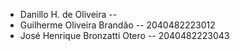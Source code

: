 - Danillo H. de Oliveira        --  
- Guilherme Oliveira Brandão    -- 2040482223012
- José Henrique Bronzatti Otero -- 2040482223043